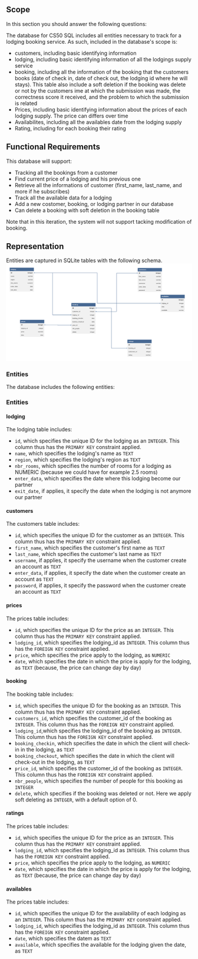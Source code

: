 ## Scope

In this section you should answer the following questions:

The database for CS50 SQL includes all entities necessary to track for a lodging booking service. As such, included in the database's scope is:

* customers, including basic identifying information
* lodging, including basic identifying information of all the lodgings supply service
* booking, including all the information of the booking that the customers books (date of check in, date of check out, the lodging id where he will stays). This table also include a soft deletion if the booking was delete or not by the customers
ime at which the submission was made, the correctness score it received, and the problem to which the submission is related
* Prices, including basic identifying information about the prices of each lodging supply. The price can differs over time
* Availabilites, including all the availables date from the lodging supply
* Rating, including for each booking their rating

## Functional Requirements

This database will support:

* Tracking all the bookings from a customer
* Find current price of a lodging and his previous one
* Retrieve all the informations of customer (first_name, last_name, and more if he subscribes)
* Track all the available data for a lodging
* Add a new costomer, booking, or lodging partner in our database
* Can delete a booking with soft deletion in the booking table

Note that in this iteration, the system will not support tacking modification of booking.

## Representation

Entities are captured in SQLite tables with the following schema.
![The schema](/project/diagram.png)

### Entities

The database includes the following entities:

### Entities

#### lodging
The lodging table includes:

* `id`, which specifies the unique ID for the lodging as an `INTEGER`. This column thus has the `PRIMARY KEY` constraint applied.
* `name`, which specifies the lodging's name as `TEXT`
* `region`, which specifies the lodging's region as `TEXT`
* `nbr_rooms`, which specifies the number of rooms for a lodging as NUMERIC (because we could have for example 2.5 rooms)
* `enter_data`, which specifies the date where this lodging become our partner
* `exit_date`, if applies, it specify the date when the lodging is not anymore our partner


#### customers
The customers table includes:

* `id`, which specifies the unique ID for the customer as an `INTEGER`. This column thus has the `PRIMARY KEY` constraint applied.
* `first_name`, which specifies the customer's first name as `TEXT`
* `last_name`, which specifies the customer's last name as `TEXT`
* `username`,  if applies, it specify the username  when the customer create an account as `TEXT`
* `enter_data`, if applies, it specify the date when the customer create an account as `TEXT`
* `password`, if applies, it specify the password  when the customer create an account as `TEXT`


#### prices
The prices table includes:

* `id`, which specifies the unique ID for the price as an `INTEGER`. This column thus has the `PRIMARY KEY` constraint applied.
* `lodging_id`, which specifies the lodging_id as `INTEGER`. This column thus has the `FOREIGN KEY` constraint applied.
* `price`, which specifies the price apply to the lodging, as `NUMERIC`
* `date`, which specifies the date in which the price is apply for the lodging, as `TEXT` (because, the price can change day by day)

#### booking
The booking table includes:

* `id`, which specifies the unique ID for the booking as an `INTEGER`. This column thus has the `PRIMARY KEY` constraint applied.
* `customers_id`, which specifies the customer_id of the booking as `INTEGER`. This column thus has the `FOREIGN KEY` constraint applied.
* `lodging_id`,which specifies the lodging_id of the booking as `INTEGER`. This column thus has the `FOREIGN KEY` constraint applied.
* `booking_checkin`, which specifies the date in which the client will check-in in the lodging, as `TEXT`
* `booking_checkout`, which specifies the date in which the client will check-out in the lodging, as `TEXT`
* `price_id`, which specifies the customer_id of the booking as `INTEGER`. This column thus has the `FOREIGN KEY` constraint applied.
* `nbr_people`, which specifies the number of people for this booking as `INTEGER`
* `delete`, which specifies if the booking was deleted or not. Here we apply soft deleting as `INTEGER`, with a default option of 0.


#### ratings
The prices table includes:

* `id`, which specifies the unique ID for the price as an `INTEGER`. This column thus has the `PRIMARY KEY` constraint applied.
* `lodging_id`, which specifies the lodging_id as `INTEGER`. This column thus has the `FOREIGN KEY` constraint applied.
* `price`, which specifies the price apply to the lodging, as `NUMERIC`
* `date`, which specifies the date in which the price is apply for the lodging, as `TEXT` (because, the price can change day by day)


#### availables
The prices table includes:

* `id`, which specifies the unique ID for the availability of each lodging as an `INTEGER`. This column thus has the `PRIMARY KEY` constraint applied.
* `lodging_id`, which specifies the lodging_id as `INTEGER`. This column thus has the `FOREIGN KEY` constraint applied.
* `date`, which specifies the datem as `TEXT`
* `available`, which specifies the available for the lodging given the date, as `TEXT`
